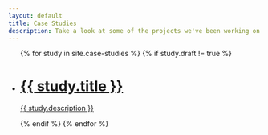 ```yaml
---
layout: default
title: Case Studies
description: Take a look at some of the projects we've been working on recently.
---
```


<ul class="case-studies-list">
{% for study in site.case-studies %}
  {% if study.draft != true %}
  <li>
    <a href="{{ study.url }}" style="background-image: url({{ study.image }})">
      <h1>{{ study.title }}</h1>
      <p>{{ study.description }}</p>
    </a>
  </li>
  {% endif %}
{% endfor %}
</ul>
